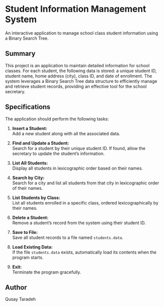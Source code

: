 # Student Information Management System

An interactive application to manage school class student information using a Binary Search Tree.

## Summary

This project is an application to maintain detailed information for school classes. For each student, the following data is stored: a unique student ID, student name, home address (city), class ID, and date of enrollment. The system leverages a Binary Search Tree data structure to efficiently manage and retrieve student records, providing an effective tool for the school secretary.

## Specifications

The application should perform the following tasks:

1. **Insert a Student:**  
   Add a new student along with all the associated data.

2. **Find and Update a Student:**  
   Search for a student by their unique student ID. If found, allow the secretary to update the student’s information.

3. **List All Students:**  
   Display all students in lexicographic order based on their names.

4. **Search by City:**  
   Search for a city and list all students from that city in lexicographic order of their names.

5. **List Students by Class:**  
   List all students enrolled in a specific class, ordered lexicographically by their names.

6. **Delete a Student:**  
   Remove a student’s record from the system using their student ID.

7. **Save to File:**  
   Save all student records to a file named `students.data`.

8. **Load Existing Data:**  
   If the file `students.data` exists, automatically load its contents when the program starts.

9. **Exit:**  
   Terminate the program gracefully.

## Author

Qusay Taradeh
